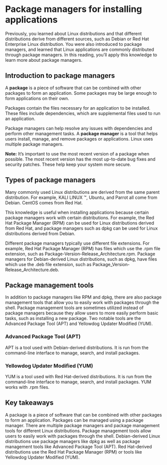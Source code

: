 # Package managers for installing applications

Previously, you learned about Linux distributions and that different distributions derive from different sources, such as Debian or Red Hat Enterprise Linux distribution. You were also introduced to package managers, and learned that Linux applications are commonly distributed through package managers. In this reading, you’ll apply this knowledge to learn more about package managers. 

## Introduction to package managers

A **package** is a piece of software that can be combined with other packages to form an application. Some packages may be large enough to form applications on their own. 

Packages contain the files necessary for an application to be installed. These files include dependencies, which are supplemental files used to run an application. 

Package managers can help resolve any issues with dependencies and perform other management tasks. A **package manager** is a tool that helps users install, manage, and remove packages or applications. Linux uses multiple package managers. 

**Note:** It’s important to use the most recent version of a package when possible. The most recent version has the most up-to-date bug fixes and security patches. These help keep your system more secure.

## Types of package managers

Many commonly used Linux distributions are derived from the same parent distribution. For example, KALI LINUX ™, Ubuntu, and Parrot all come from Debian. CentOS comes from Red Hat.

This knowledge is useful when installing applications because certain package managers work with certain distributions. For example, the Red Hat Package Manager (RPM) can be used for Linux distributions derived from Red Hat, and package managers such as dpkg can be used for Linux distributions derived from Debian.

Different package managers typically use different file extensions. For example, Red Hat Package Manager (RPM) has files which use the .rpm file extension, such as Package-Version-Release_Architecture.rpm. Package managers for Debian-derived Linux distributions, such as dpkg, have files which use the .deb file extension, such as Package_Version-Release_Architecture.deb.

## Package management tools

In addition to package managers like RPM and dpkg, there are also package management tools that allow you to easily work with packages through the shell. Package management tools are sometimes utilized instead of package managers because they allow users to more easily perform basic tasks, such as installing a new package. Two notable tools are the Advanced Package Tool (APT) and Yellowdog Updater Modified (YUM).

### **Advanced Package Tool (APT)** 

APT is a tool used with Debian-derived distributions. It is run from the command-line interface to manage, search, and install packages.

### **Yellowdog Updater Modified (YUM)**

YUM is a tool used with Red Hat-derived distributions. It is run from the command-line interface to manage, search, and install packages. YUM works with .rpm files.

## Key takeaways

A package is a piece of software that can be combined with other packages to form an application. Packages can be managed using a package manager. There are multiple package managers and package management tools for different Linux distributions. Package management tools allow users to easily work with packages through the shell. Debian-derived Linux distributions use package managers like dpkg as well as package management tools like Advanced Package Tool (APT). Red Hat-derived distributions use the Red Hat Package Manager (RPM) or tools like Yellowdog Updater Modified (YUM).